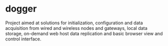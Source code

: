 # dogger
Project aimed at solutions for initialization, configuration and data acquisition from wired and wireless nodes and gateways, local data storage, on-demand web host data replication and basic browser view and control interface.
